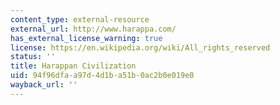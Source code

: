 ```yaml
---
content_type: external-resource
external_url: http://www.harappa.com/
has_external_license_warning: true
license: https://en.wikipedia.org/wiki/All_rights_reserved
status: ''
title: Harappan Civilization
uid: 94f96dfa-a97d-4d1b-a51b-0ac2b0e019e0
wayback_url: ''
---
```

